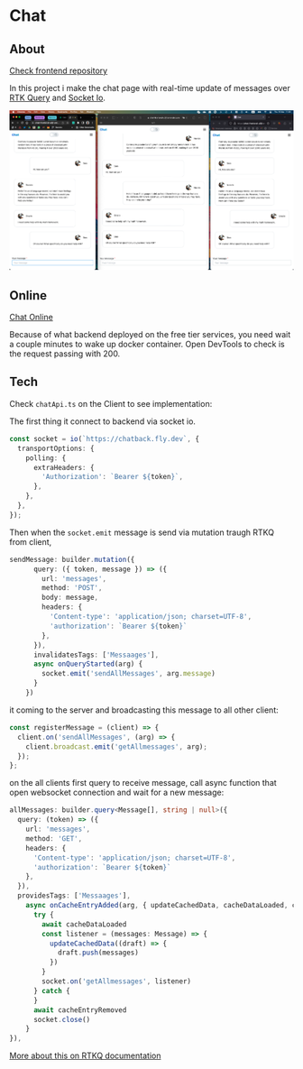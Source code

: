 # Chat

## About

[Check frontend repository](https://github.com/sirstanislav/chat-frontend)

In this project i make the chat page with real-time update of messages over [RTK Query](https://redux-toolkit.js.org/tutorials/rtk-query) and [Socket Io](https://socket.io/).

![Previw](https://github.com/sirstanislav/chat-frontend/blob/main/src/images/chat.png?raw=true)

## Online
[Chat Online](https://chat-frontend-u3jf.onrender.com/)

Because of what backend deployed on the free tier services, you need wait a couple minutes to wake up docker container. Open DevTools to check is the request passing with 200.

## Tech

Check `chatApi.ts` on the Client to see implementation:

The first thing it connect to backend via socket io.

```ts
const socket = io(`https://chatback.fly.dev`, {
  transportOptions: {
    polling: {
      extraHeaders: {
        'Authorization': `Bearer ${token}`,
      },
    },
  },
});
```
Then when the `socket.emit` message is send via mutation traugh RTKQ from client,

```ts
sendMessage: builder.mutation({
      query: ({ token, message }) => ({
        url: 'messages',
        method: 'POST',
        body: message,
        headers: {
          'Content-type': 'application/json; charset=UTF-8',
          'authorization': `Bearer ${token}`
        },
      }),
      invalidatesTags: ['Messaages'],
      async onQueryStarted(arg) {
        socket.emit('sendAllMessages', arg.message)
      }
    })
```

it coming to the server and broadcasting this message to all other client:

```js
const registerMessage = (client) => {
  client.on('sendAllMessages', (arg) => {
    client.broadcast.emit('getAllmessages', arg);
  });
};
```
on the all clients first query to receive message, call async function that open websocket connection and wait for a new message:
```ts
allMessages: builder.query<Message[], string | null>({
  query: (token) => ({
    url: 'messages',
    method: 'GET',
    headers: {
      'Content-type': 'application/json; charset=UTF-8',
      'authorization': `Bearer ${token}`
    },
  }),
  providesTags: ['Messaages'],
    async onCacheEntryAdded(arg, { updateCachedData, cacheDataLoaded, cacheEntryRemoved }) {
      try {
        await cacheDataLoaded
        const listener = (messages: Message) => {
          updateCachedData((draft) => {
            draft.push(messages)
          })
        }
        socket.on('getAllmessages', listener)
      } catch {
      }
      await cacheEntryRemoved
      socket.close()
    }
}),
```

[More about this on RTKQ documentation](https://redux-toolkit.js.org/rtk-query/usage/streaming-updates#streaming-update-examples)
